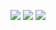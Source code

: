 <img src="https://img.shields.io/badge/Python-3766AB?style=flat-square&logo=Python&logoColor=white"/></a>
<img src="https://img.shields.io/badge/JAVA-1126AB?style=flat-square&logo=Java&logoColor=white"/></a>
<img src="https://img.shields.io/badge/HTML-9588AB?style=flat-square&logo=HTML&logoColor=white"/></a>
